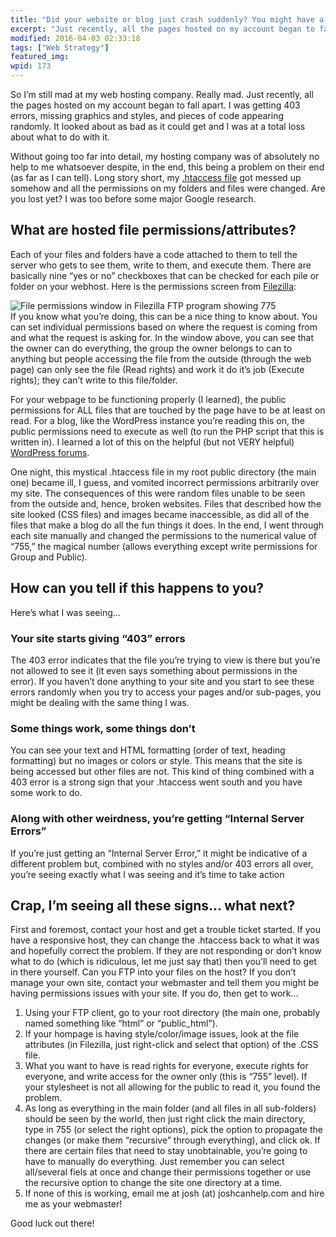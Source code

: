 ```yaml
---
title: "Did your website or blog just crash suddenly? You might have a problem with your permissions..."
excerpt: "Just recently, all the pages hosted on my account began to fall apart. I was getting 403 errors, missing graphics and styles, and pieces of code appearing randomly. It looked about as bad as it could get."
modified: 2016-04-03 02:33:18
tags: ["Web Strategy"]
featured_img:
wpid: 173
---
```



So I’m still mad at my web hosting company. Really mad. Just recently, all the pages hosted on my account began to fall apart. I was getting 403 errors, missing graphics and styles, and pieces of code appearing randomly. It looked about as bad as it could get and I was at a total loss about what to do with it.

Without going too far into detail, my hosting company was of absolutely no help to me whatsoever despite, in the end, this being a problem on their end (as far as I can tell). Long story short, my [.htaccess file](http://httpd.apache.org/docs/1.3/howto/htaccess.html) got messed up somehow and all the permissions on my folders and files were changed. Are you lost yet? I was too before some major Google research.

## What are hosted file permissions/attributes?

Each of your files and folders have a code attached to them to tell the server who gets to see them, write to them, and execute them. There are basically nine “yes or no” checkboxes that can be checked for each pile or folder on your webhost. Here is the permissions screen from [Filezilla](http://filezilla-project.org/):

![](/_images/2008/08/file_permissions.jpg "File permissions window in Filezilla FTP program showing 775")  
If you know what you’re doing, this can be a nice thing to know about. You can set individual permissions based on where the request is coming from and what the request is asking for. In the window above, you can see that the owner can do everything, the group the owner belongs to can to anything but people accessing the file from the outside (through the web page) can only see the file (Read rights) and work it do it’s job (Execute rights); they can’t write to this file/folder.

For your webpage to be functioning properly (I learned), the public permissions for ALL files that are touched by the page have to be at least on read. For a blog, like the WordPress instance you’re reading this on, the public permissions need to execute as well (to run the PHP script that this is written in). I learned a lot of this on the helpful (but not VERY helpful) [WordPress forums](http://wordpress.org/support/).

One night, this mystical .htaccess file in my root public directory (the main one) became ill, I guess, and vomited incorrect permissions arbitrarily over my site. The consequences of this were random files unable to be seen from the outside and, hence, broken websites. Files that described how the site looked (CSS files) and images became inaccessible, as did all of the files that make a blog do all the fun things it does. In the end, I went through each site manually and changed the permissions to the numerical value of “755,” the magical number (allows everything except write permissions for Group and Public).

## How can you tell if this happens to you?

Here’s what I was seeing…

### Your site starts giving “403” errors

The 403 error indicates that the file you’re trying to view is there but you’re not allowed to see it (it even says something about permissions in the error). If you haven’t done anything to your site and you start to see these errors randomly when you try to access your pages and/or sub-pages, you might be dealing with the same thing I was.

### Some things work, some things don’t

You can see your text and HTML formatting (order of text, heading formatting) but no images or colors or style. This means that the site is being accessed but other files are not. This kind of thing combined with a 403 error is a strong sign that your .htaccess went south and you have some work to do.

### Along with other weirdness, you’re getting “Internal Server Errors”

If you’re just getting an “Internal Server Error,” it might be indicative of a different problem but, combined with no styles and/or 403 errors all over, you’re seeing exactly what I was seeing and it’s time to take action

## Crap, I’m seeing all these signs… what next?

First and foremost, contact your host and get a trouble ticket started. If you have a responsive host, they can change the .htaccess back to what it was and hopefully correct the problem. If they are not responding or don’t know what to do (which is ridiculous, let me just say that) then you’ll need to get in there yourself. Can you FTP into your files on the host? If you don’t manage your own site, contact your webmaster and tell them you might be having permissions issues with your site. If you do, then get to work…

1. Using your FTP client, go to your root directory (the main one, probably named something like “html” or “public\_html”).
2. If your hompage is having style/color/image issues, look at the file attributes (in Filezilla, just right-click and select that option) of the .CSS file.
3. What you want to have is read rights for everyone, execute rights for everyone, and write access for the owner only (this is “755” level). If your stylesheet is not all allowing for the public to read it, you found the problem.
4. As long as everything in the main folder (and all files in all sub-folders) should be seen by the world, then just right click the main directory, type in 755 (or select the right options), pick the option to propagate the changes (or make them “recursive” through everything), and click ok. If there are certain files that need to stay unobtainable, you’re going to have to manually do everything. Just remember you can select all/several fiels at once and change their permissions together or use the recursive option to change the site one directory at a time.
5. If none of this is working, email me at josh (at) joshcanhelp.com and hire me as your webmaster!

Good luck out there!
